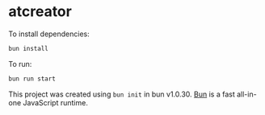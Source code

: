 # atcreator

To install dependencies:

```bash
bun install
```

To run:

```bash
bun run start
```

This project was created using `bun init` in bun v1.0.30. [Bun](https://bun.sh) is a fast all-in-one JavaScript runtime.
